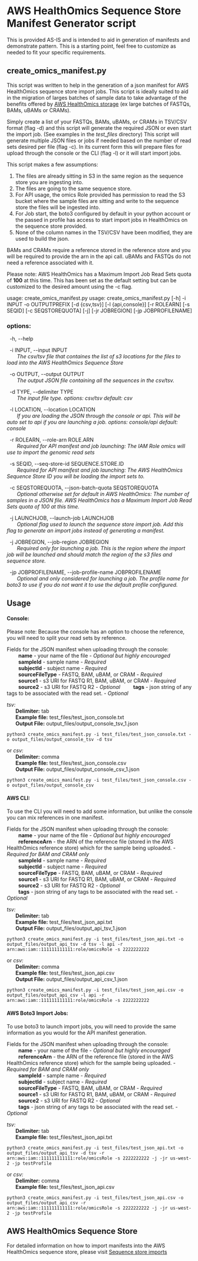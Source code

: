 # AWS HealthOmics Sequence Store Manifest Generator script

This is provided AS-IS and is intended to aid in generation of manifests and demonstrate pattern. This is a starting point, feel free to customize as needed to fit your specific requirements.

## create_omics_manifest.py

This script was written to help in the generation of a json manifest for AWS HealthOmics sequence store import jobs. This script is ideally suited to aid in the migration of larges batches of sample data to take advantage of the benefits offered by [AWS HealthOmics storage](https://docs.aws.amazon.com/omics/latest/dev/what-is-service.html) (ex large batches of FASTQs, BAMs, uBAMs or CRAMs).

Simply create a list of your FASTQs, BAMs, uBAMs, or CRAMs in TSV/CSV format (flag -d) and this script will generate the required JSON or even start the import job. (See examples in the *test_files* directory) This script will generate multiple JSON files or jobs if needed based on the number of read sets desired per file (flag -c). In its current form this will prepare files for upload through the console or the CLI (flag -l) or it will start import jobs. 

This script makes a few assumptions:
1. The files are already sitting in S3 in the same region as the sequence store you are ingesting into.
2. The files are going to the same sequence store.
3. For API usage, the omics Role provided has permission to read the S3 bucket where the sample files are sitting and write to the sequence store the files will be ingested into.
4. For Job start, the boto3 configured by default in your python account or the passed in profile has access to start import jobs in HealthOmics on the sequence store provided. 
5. None of the column names in the TSV/CSV have been modified, they are used to build the json.

BAMs and CRAMs require a reference stored in the reference store and you will be required to provide the arn in the api call. uBAMs and FASTQs do not need a reference associated with it.

Please note: AWS HealthOmics has a Maximum Import Job Read Sets quota of **100** at this time. This has been set as the default setting but can be customized to the desired amount using the -c flag. 

usage: create_omics_manifest.py usage: create_omics_manifest.py [-h] -i INPUT -o OUTPUTPREFIX [-d {csv,tsv}] [-l {api,console}] [-r ROLEARN] [-s SEQID] [-c SEQSTOREQUOTA] [-j] [-jr JOBREGION] [-jp JOBPROFILENAME] 

### options:  
  &nbsp;&nbsp;-h, --help  
  
  &nbsp;&nbsp;-i INPUT, --input INPUT  
  *&nbsp;&nbsp;&nbsp;&nbsp;&nbsp;&nbsp;&nbsp;The csv/tsv file that containes the list of s3 locations for the files to load into the AWS HealthOmics Sequence Store*  
  
  &nbsp;&nbsp;-o OUTPUT, --output OUTPUT  
  *&nbsp;&nbsp;&nbsp;&nbsp;&nbsp;&nbsp;&nbsp;The output JSON file containing all the sequences in the csv/tsv.*  
  
  &nbsp;&nbsp;-d TYPE, --delimiter TYPE  
  *&nbsp;&nbsp;&nbsp;&nbsp;&nbsp;&nbsp;&nbsp;The input file type. options: csv/tsv default: csv*  
  
  &nbsp;&nbsp;-l LOCATION, --location LOCATION  
  *&nbsp;&nbsp;&nbsp;&nbsp;&nbsp;&nbsp;&nbsp;If you are loading the JSON through the console or api. This will be auto set to api if you are launching a job. options: console/api default: console*  
  
  &nbsp;&nbsp;-r ROLEARN, --role-arn ROLE.ARN  
  *&nbsp;&nbsp;&nbsp;&nbsp;&nbsp;&nbsp;&nbsp;Required for API manifest and job launching: The IAM Role omics will use to import the genomic read sets*  
  
  &nbsp;&nbsp;-s SEQID, --seq-store-id SEQUENCE.STORE.ID  
  *&nbsp;&nbsp;&nbsp;&nbsp;&nbsp;&nbsp;&nbsp;Required for API manifest and job launching: The AWS HealthOmics Sequence Store ID you will be loading the import sets to.*  
  
  &nbsp;&nbsp;-c SEQSTOREQUOTA, --json-batch-quota SEQSTOREQUOTA  
  *&nbsp;&nbsp;&nbsp;&nbsp;&nbsp;&nbsp;&nbsp;Optional otherwise set for default in AWS HealthOmics: The number of samples in a JSON file. AWS HealthOmics has a Maximum Import Job Read Sets quota of 100 at this time.*  
  
  &nbsp;&nbsp;-j LAUNCHJOB, --launch-job LAUNCHJOB  
  *&nbsp;&nbsp;&nbsp;&nbsp;&nbsp;&nbsp;&nbsp;Optional flag used to launch the sequence store import job. Add this flag to generate an import jobs instead of generating a manifest.*  
  
  &nbsp;&nbsp;-j JOBREGION, --job-region JOBREGION  
  *&nbsp;&nbsp;&nbsp;&nbsp;&nbsp;&nbsp;&nbsp;Required only for launching a job. This is the region where the import job will be launched and should match the region of the s3 files and sequence store.*  
  
  &nbsp;&nbsp;-jp JOBPROFILENAME, --job-profile-name JOBPROFILENAME  
  *&nbsp;&nbsp;&nbsp;&nbsp;&nbsp;&nbsp;&nbsp;Optional and only considered for launching a job. The profile name for boto3 to use if you do not want it to use the default profile configured.*  

## Usage
#### Console:
Please note: Because the console has an option to choose the reference, you will need to split your read sets by reference.

Fields for the JSON manifest when uploading through the console:  
&nbsp;&nbsp;&nbsp;&nbsp;&nbsp;&nbsp;&nbsp; **name** - your name of the file - *Optional but highly encouraged*  
&nbsp;&nbsp;&nbsp;&nbsp;&nbsp;&nbsp;&nbsp; **sampleId** - sample name - *Required*  
&nbsp;&nbsp;&nbsp;&nbsp;&nbsp;&nbsp;&nbsp; **subjectId** - subject name - *Required*  
&nbsp;&nbsp;&nbsp;&nbsp;&nbsp;&nbsp;&nbsp; **sourceFileType** - FASTQ, BAM, uBAM, or CRAM - *Required*  
&nbsp;&nbsp;&nbsp;&nbsp;&nbsp;&nbsp;&nbsp; **source1** - s3 URI for FASTQ R1, BAM, uBAM, or CRAM - *Required*  
&nbsp;&nbsp;&nbsp;&nbsp;&nbsp;&nbsp;&nbsp; **source2** - s3 URI for FASTQ R2 - *Optional* 
&nbsp;&nbsp;&nbsp;&nbsp;&nbsp;&nbsp;&nbsp; **tags** - json string of any tags to be associated with the read set. - *Optional*   

*tsv:*  
&nbsp;&nbsp;&nbsp;&nbsp;&nbsp; **Delimiter:** tab  
&nbsp;&nbsp;&nbsp;&nbsp;&nbsp; **Example file:** test_files/test_json_console.txt  
&nbsp;&nbsp;&nbsp;&nbsp;&nbsp; **Output File:** output_files/output_console_tsv_1.json  
``` 
python3 create_omics_manifest.py -i test_files/test_json_console.txt -o output_files/output_console_tsv -d tsv
```
or
*csv:*  
&nbsp;&nbsp;&nbsp;&nbsp;&nbsp; **Delimiter:** comma  
&nbsp;&nbsp;&nbsp;&nbsp;&nbsp; **Example file:** test_files/test_json_console.csv  
&nbsp;&nbsp;&nbsp;&nbsp;&nbsp; **Output File:** output_files/output_console_csv_1.json  
```
python3 create_omics_manifest.py -i test_files/test_json_console.csv -o output_files/output_console_csv
```

#### AWS CLI:
To use the CLI you will need to add some information, but unlike the console you can mix references in one manifest.

Fields for the JSON manifest when uploading through the console:  
&nbsp;&nbsp;&nbsp;&nbsp;&nbsp;&nbsp;&nbsp; **name** - your name of the file - *Optional but highly encouraged*  
&nbsp;&nbsp;&nbsp;&nbsp;&nbsp;&nbsp;&nbsp; **referenceArn** - the ARN of the reference file (stored in the AWS HealthOmics reference store) which for the sample being uploaded. - *Required for BAM and CRAM only*  
&nbsp;&nbsp;&nbsp;&nbsp;&nbsp;&nbsp;&nbsp; **sampleId** - sample name - *Required*  
&nbsp;&nbsp;&nbsp;&nbsp;&nbsp;&nbsp;&nbsp; **subjectId** - subject name - *Required*  
&nbsp;&nbsp;&nbsp;&nbsp;&nbsp;&nbsp;&nbsp; **sourceFileType** - FASTQ, BAM, uBAM, or CRAM - *Required*  
&nbsp;&nbsp;&nbsp;&nbsp;&nbsp;&nbsp;&nbsp; **source1** - s3 URI for FASTQ R1, BAM, uBAM, or CRAM - *Required*  
&nbsp;&nbsp;&nbsp;&nbsp;&nbsp;&nbsp;&nbsp; **source2** - s3 URI for FASTQ R2 - *Optional*  
&nbsp;&nbsp;&nbsp;&nbsp;&nbsp;&nbsp;&nbsp; **tags** - json string of any tags to be associated with the read set. - *Optional*  

*tsv:*  
&nbsp;&nbsp;&nbsp;&nbsp;&nbsp; **Delimiter:** tab  
&nbsp;&nbsp;&nbsp;&nbsp;&nbsp; **Example file:** test_files/test_json_api.txt  
&nbsp;&nbsp;&nbsp;&nbsp;&nbsp; **Output File:** output_files/output_api_tsv_1.json  
``` 
python3 create_omics_manifest.py -i test_files/test_json_api.txt -o output_files/output_api_tsv -d tsv -l api -r arn:aws:iam::111111111111:role/omicsRole -s 2222222222
```
or
*csv:*  
&nbsp;&nbsp;&nbsp;&nbsp;&nbsp; **Delimiter:** comma  
&nbsp;&nbsp;&nbsp;&nbsp;&nbsp; **Example file:** test_files/test_json_api.csv  
&nbsp;&nbsp;&nbsp;&nbsp;&nbsp; **Output File:** output_files/output_api_csv_1.json  
```
python3 create_omics_manifest.py -i test_files/test_json_api.csv -o output_files/output_api_csv -l api -r arn:aws:iam::111111111111:role/omicsRole -s 2222222222
```

#### AWS Boto3 Import Jobs:
To use boto3 to launch import jobs, you will need to provide the same information as you would for the API manifest generation.

Fields for the JSON manifest when uploading through the console:  
&nbsp;&nbsp;&nbsp;&nbsp;&nbsp;&nbsp;&nbsp; **name** - your name of the file - *Optional but highly encouraged*  
&nbsp;&nbsp;&nbsp;&nbsp;&nbsp;&nbsp;&nbsp; **referenceArn** - the ARN of the reference file (stored in the AWS HealthOmics reference store) which for the sample being uploaded. - *Required for BAM and CRAM only*  
&nbsp;&nbsp;&nbsp;&nbsp;&nbsp;&nbsp;&nbsp; **sampleId** - sample name - *Required*  
&nbsp;&nbsp;&nbsp;&nbsp;&nbsp;&nbsp;&nbsp; **subjectId** - subject name - *Required*  
&nbsp;&nbsp;&nbsp;&nbsp;&nbsp;&nbsp;&nbsp; **sourceFileType** - FASTQ, BAM, uBAM, or CRAM - *Required*  
&nbsp;&nbsp;&nbsp;&nbsp;&nbsp;&nbsp;&nbsp; **source1** - s3 URI for FASTQ R1, BAM, uBAM, or CRAM - *Required*  
&nbsp;&nbsp;&nbsp;&nbsp;&nbsp;&nbsp;&nbsp; **source2** - s3 URI for FASTQ R2 - *Optional*  
&nbsp;&nbsp;&nbsp;&nbsp;&nbsp;&nbsp;&nbsp; **tags** - json string of any tags to be associated with the read set. - *Optional*  

*tsv:*  
&nbsp;&nbsp;&nbsp;&nbsp;&nbsp; **Delimiter:** tab  
&nbsp;&nbsp;&nbsp;&nbsp;&nbsp; **Example file:** test_files/test_json_api.txt
``` 
python3 create_omics_manifest.py -i test_files/test_json_api.txt -o output_files/output_api_tsv -d tsv -r arn:aws:iam::111111111111:role/omicsRole -s 2222222222 -j -jr us-west-2 -jp testProfile
```
or
*csv:*  
&nbsp;&nbsp;&nbsp;&nbsp;&nbsp; **Delimiter:** comma  
&nbsp;&nbsp;&nbsp;&nbsp;&nbsp; **Example file:** test_files/test_json_api.csv
```
python3 create_omics_manifest.py -i test_files/test_json_api.csv -o output_files/output_api_csv -r arn:aws:iam::111111111111:role/omicsRole -s 2222222222 -j -jr us-west-2 -jp testProfile
```

## AWS HealthOmics Sequence Store
For detailed information on how to import manifests into the AWS HealthOmics sequence store, please visit [Sequence store imports](https://docs.aws.amazon.com/omics/latest/dev/import-sequence-store.html)
